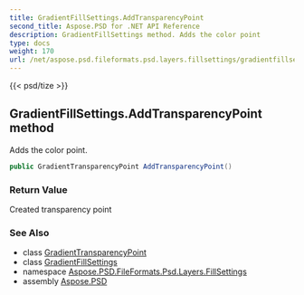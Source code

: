 ```yaml
---
title: GradientFillSettings.AddTransparencyPoint
second_title: Aspose.PSD for .NET API Reference
description: GradientFillSettings method. Adds the color point
type: docs
weight: 170
url: /net/aspose.psd.fileformats.psd.layers.fillsettings/gradientfillsettings/addtransparencypoint/
---
```

{{< psd/tize >}}
## GradientFillSettings.AddTransparencyPoint method

Adds the color point.

```csharp
public GradientTransparencyPoint AddTransparencyPoint()
```

### Return Value

Created transparency point

### See Also

* class [GradientTransparencyPoint](../../gradienttransparencypoint/)
* class [GradientFillSettings](../)
* namespace [Aspose.PSD.FileFormats.Psd.Layers.FillSettings](../../gradientfillsettings/)
* assembly [Aspose.PSD](../../../)



